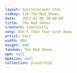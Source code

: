 ```yaml
---
layout: twitterplayer.html
vidkey: 116-The_Red_Shoes
date:   2013-02-09 10:00:00
title:  The Red Shoes
creators: Luminosity
song: Don't Take Your Love Away
artist: Vast
width: 884
height: 480
fandoms: The Red Shoes
mp4: null
mp4size: null
collection: playerVids
---
```


  <div>
  
  </div>
  